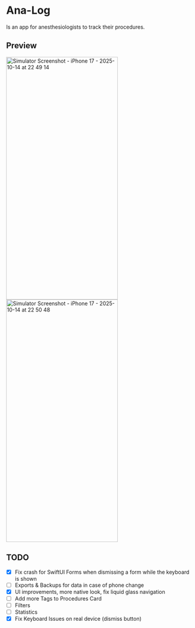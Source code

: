# Ana-Log

Is an app for anesthesiologists to track their procedures.

## Preview
<img width="300" height="650" alt="Simulator Screenshot - iPhone 17 - 2025-10-14 at 22 49 14" src="https://github.com/user-attachments/assets/ee07deb9-d3d8-4093-88ec-ce217d5abe1d" />
<img width="300" height="650" alt="Simulator Screenshot - iPhone 17 - 2025-10-14 at 22 50 48" src="https://github.com/user-attachments/assets/6f4a275a-f6b2-4c78-8687-ffa20aecc598" />

## TODO

- [x] Fix crash for SwiftUI Forms when dismissing a form while the keyboard is shown
- [ ] Exports & Backups for data in case of phone change
- [x] UI improvements, more native look, fix liquid glass navigation
- [ ] Add more Tags to Procedures Card
- [ ] Filters
- [ ] Statistics
- [x] Fix Keyboard Issues on real device (dismiss button)
